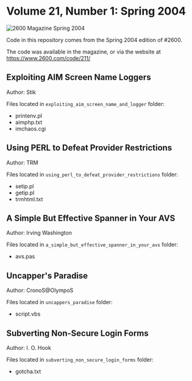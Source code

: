 # Volume 21, Number 1: Spring 2004

![2600 Magazine Spring 2004](https://www.2600.com/sites/default/files/styles/large/public/sp041.gif)

Code in this repository comes from the Spring 2004 edition of #2600.

The code was available in the magazine, or via the website at https://www.2600.com/code/211/


## Exploiting AIM Screen Name Loggers

Author: Stik

Files located in `exploiting_aim_screen_name_and_logger` folder:

* printenv.pl
* aimphp.txt
* imchaos.cgi


## Using PERL to Defeat Provider Restrictions
Author: TRM

Files located in `using_perl_to_defeat_provider_restrictions` folder:

* setip.pl
* getip.pl
* trmhtml.txt



## A Simple But Effective Spanner in Your AVS
Author: Irving Washington

Files located in `a_simple_but_effective_spanner_in_your_avs` folder:

* avs.pas

## Uncapper's Paradise
Author: CronoS@OlympoS

Files located in `uncappers_paradise` folder:

* script.vbs

## Subverting Non-Secure Login Forms
Author: I. O. Hook

Files located in `subverting_non_secure_login_forms` folder:

* gotcha.txt

